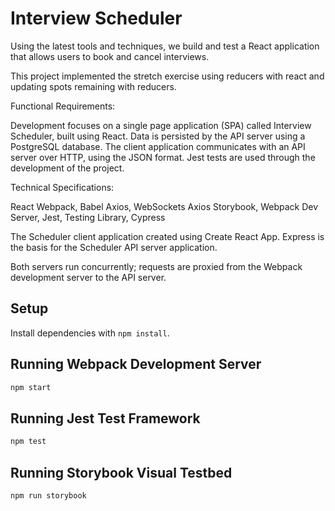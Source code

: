 # Interview Scheduler

Using the latest tools and techniques, we build and test a React application that allows users to book and cancel interviews. 

This project implemented the stretch exercise using reducers with react and updating spots remaining with reducers.

Functional Requirements:

Development focuses on a single page application (SPA) called Interview Scheduler, built using React.
Data is persisted by the API server using a PostgreSQL database.
The client application communicates with an API server over HTTP, using the JSON format.
Jest tests are used through the development of the project.

Technical Specifications:

React
Webpack, Babel
Axios, WebSockets
Axios
Storybook, Webpack Dev Server, Jest, Testing Library, Cypress

The Scheduler client application created using Create React App. Express is the basis for the Scheduler API server application.

Both servers run concurrently; requests are proxied from the Webpack development server to the API server.

## Setup

Install dependencies with `npm install`.

## Running Webpack Development Server

```sh
npm start
```

## Running Jest Test Framework

```sh
npm test
```

## Running Storybook Visual Testbed

```sh
npm run storybook
```
